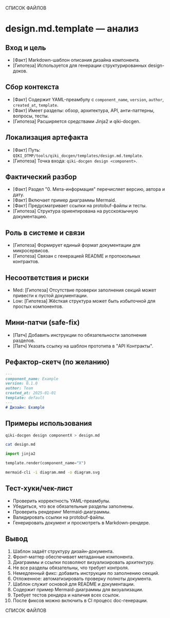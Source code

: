 СПИСОК ФАЙЛОВ

# design.md.template — анализ

## Вход и цель
- [Факт] Markdown-шаблон описания дизайна компонента.
- [Гипотеза] Используется для генерации структурированных design-доков.

## Сбор контекста
- [Факт] Содержит YAML-преамбулу с `component_name`, `version`, `author`, `created_at`, `template`.
- [Факт] Имеет разделы: обзор, архитектура, API, анти-паттерны, вопросы, тесты.
- [Гипотеза] Расширяется средствами Jinja2 и qiki-docgen.

## Локализация артефакта
- [Факт] Путь: `QIKI_DTMP/tools/qiki_docgen/templates/design.md.template`.
- [Гипотеза] Точка входа: `qiki-docgen design <component>`.

## Фактический разбор
- [Факт] Раздел "0. Мета-информация" перечисляет версию, автора и дату.
- [Факт] Включает пример диаграммы Mermaid.
- [Факт] Предусматривает ссылки на protobuf-файлы и тесты.
- [Гипотеза] Структура ориентирована на русскоязычную документацию.

## Роль в системе и связи
- [Гипотеза] Формирует единый формат документации для микросервисов.
- [Гипотеза] Связан с генерацией README и протокольных контрактов.

## Несоответствия и риски
- Med: [Гипотеза] Отсутствие проверки заполнения секций может привести к пустой документации.
- Low: [Гипотеза] Жёсткая структура может быть избыточной для простых компонентов.

## Мини-патчи (safe-fix)
- [Патч] Добавить инструкции по обязательности заполнения разделов.
- [Патч] Указать ссылку на шаблон прототипа в "API Контракты".

## Рефактор-скетч (по желанию)
```markdown
---
component_name: Example
version: 0.1.0
author: Team
created_at: 2025-01-01
template: default
---
# Дизайн: Example
```

## Примеры использования
```bash
qiki-docgen design componentX > design.md
```
```bash
cat design.md
```
```python
import jinja2
```
```python
template.render(component_name="X")
```
```bash
mermaid-cli -i diagram.mmd -o diagram.svg
```

## Тест-хуки/чек-лист
- Проверить корректность YAML-преамбулы.
- Убедиться, что все обязательные разделы заполнены.
- Проверить рендеринг Mermaid-диаграммы.
- Валидировать ссылки на protobuf-файлы.
- Генерировать документ и просмотреть в Markdown-рендере.

## Вывод
1. Шаблон задаёт структуру дизайн-документа.
2. Фронт-маттер обеспечивает метаданные компонента.
3. Диаграммы и ссылки позволяют визуализировать архитектуру.
4. Не все разделы обязательны, что требует контроля.
5. Немедленный фикс: добавить инструкции по заполнению секций.
6. Отложенное: автоматизировать проверку полноты документа.
7. Шаблон служит основой для README и документации.
8. Содержит пример Mermaid-диаграммы для визуализации.
9. Требует тестов рендера и наличия всех ссылок.
10. После фиксов можно включить в CI процесс doc-генерации.

СПИСОК ФАЙЛОВ
